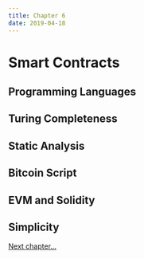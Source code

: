 ```yaml
---
title: Chapter 6
date: 2019-04-18
---
```


# Smart Contracts

## Programming Languages

## Turing Completeness

## Static Analysis

## Bitcoin Script

## EVM and Solidity

## Simplicity

<a href="ch7.html">Next chapter...</a>
